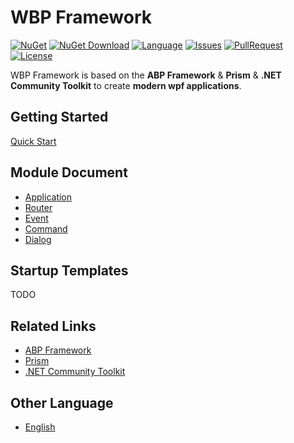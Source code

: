 # WBP Framework

[![NuGet](https://img.shields.io/nuget/v/Umi.Wbp.Core.svg?style=flat-square)](https://www.nuget.org/packages/Umi.Wbp.Core)
[![NuGet Download](https://img.shields.io/nuget/dt/Umi.Wbp.Core.svg?style=flat-square)](https://www.nuget.org/packages/Umi.Wbp.Core)
[![Language](https://img.shields.io/github/languages/top/UmiTeam/wbp)](https://github.com/UmiTeam/wbp)
[![Issues](https://img.shields.io/github/issues/UmiTeam/wbp)](https://github.com/UmiTeam/wbp/issues)
[![PullRequest](https://img.shields.io/github/issues-pr/UmiTeam/wbp)](https://github.com/UmiTeam/wbp/pulls)
[![License](https://img.shields.io/github/license/UmiTeam/wbp)](https://github.com/UmiTeam/wbp/blob/master/LICENSE.md)

WBP Framework is based on the **ABP Framework** & **Prism** & **.NET Community Toolkit** to create **modern wpf applications**.

## Getting Started

[Quick Start](./documents/zh-Hans/QuickStart.md)

## Module Document

* [Application](./documents/zh-Hans/Application.md)
* [Router](./documents/zh-Hans/Router.md)
* [Event](./documents/zh-Hans/Event.md)
* [Command](./documents/zh-Hans/Command.md)
* [Dialog](./documents/zh-Hans/Dialog.md)

## Startup Templates

TODO

## Related Links

* <a href="https://abp.io/" target="_blank">ABP Framework</a>
* <a href="https://github.com/PrismLibrary/Prism" target="_blank">Prism</a>
* <a href="https://github.com/CommunityToolkit/dotnet" target="_blank">.NET Community Toolkit</a>

## Other Language

* [English](./README_EN.md)
